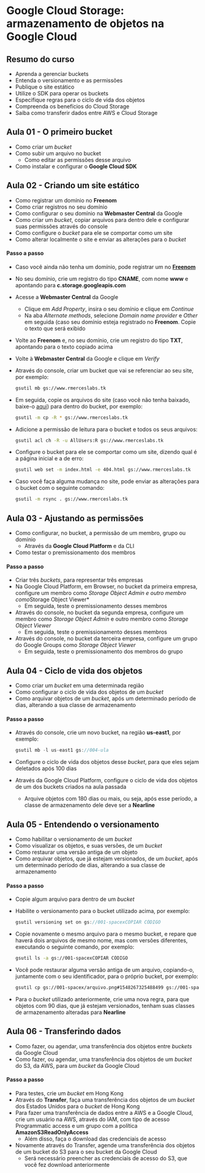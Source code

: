 # Google Cloud Storage: armazenamento de objetos na Google Cloud

## Resumo do curso

- Aprenda a gerenciar buckets
- Entenda o versionamento e as permissões
- Publique o site estático
- Utilize o SDK para operar os buckets
- Especifique regras para o ciclo de vida dos objetos
- Compreenda os benefícios do Cloud Storage
- Saiba como transferir dados entre AWS e Cloud Storage

## Aula 01 - O primeiro bucket

- Como criar um *bucket*
- Como subir um arquivo no bucket
  - Como editar as permissões desse arquivo
- Como instalar e configurar o **Google Cloud SDK**

## Aula 02 - Criando um site estático

- Como registrar um domínio no **Freenom**
- Como criar registros no seu domínio
- Como configurar o seu domínio na **Webmaster Central** da Google
- Como criar um *bucket*, copiar arquivos para dentro dele e configurar suas permissões através do console
- Como configure o *bucket* para ele se comportar como um site
- Como alterar localmente o site e enviar as alterações para o *bucket*

#### Passo a passo

- Caso você ainda não tenha um domínio, pode registrar um no [**Freenom**](https://www.freenom.com/pt/index.html)

- No seu domínio, crie um registro do tipo **CNAME**, com nome **www** e apontando para **c.storage.googleapis.com**

- Acesse a **Webmaster Central** da Google

  - Clique em *Add Property*, insira o seu domínio e clique em *Continue*
  - Na aba *Alternate methods*, selecione *Domain name provider* e *Other* em seguida (caso seu domínio esteja registrado no **Freenom**. Copie o texto que será exibido

- Volte ao **Freenom** e, no seu domínio, crie um registro do tipo **TXT**, apontando para o texto copiado acima

- Volte à **Webmaster Central** da Google e clique em *Verify*

- Através do console, criar um bucket que vai se referenciar ao seu site, por exemplo:

  ```bash
  gsutil mb gs://www.rmerceslabs.tk
  ```

- Em seguida, copie os arquivos do site (caso você não tenha baixado, baixe-o [aqui](https://caelum-online-public.s3.amazonaws.com/1046-google-cloud-storage/02/site.zip)) para dentro do bucket, por exemplo:

  ```bash
  gsutil -m cp -R * gs://www.rmerceslabs.tk 
  ```

- Adicione a permissão de leitura para o bucket e todos os seus arquivos:

  ```bash
  gsutil acl ch -R -u AllUsers:R gs://www.rmerceslabs.tk 
  ```

- Configure o bucket para ele se comportar como um site, dizendo qual é a página inicial e a de erro:

  ```bash
  gsutil web set -m index.html -e 404.html gs://www.rmerceslabs.tk 
  ```

- Caso você faça alguma mudança no site, pode enviar as alterações para o bucket com o seguinte comando:

  ```bash
  gsutil -m rsync . gs://www.rmerceslabs.tk 
  ```

## Aula 03 - Ajustando as permissões

- Como configurar, no bucket, a permissão de um membro, grupo ou domínio
  - Através da **Google Cloud Platform** e da CLI
- Como testar o premissionamento dos membros

#### Passo a passo

- Criar três *buckets*, para representar três empresas
- Na Google Cloud Platform, em Browser, no bucket da primeira empresa, configure um membro como *Storage Object Admin e outro membro como*Storage Object Viewer*
  - Em seguida, teste o premissionamento desses membros
- Através do console, no bucket da segunda empresa, configure um membro como *Storage Object Admin* e outro membro como *Storage Object Viewer*
  - Em seguida, teste o premissionamento desses membros
- Através do console, no bucket da terceira empresa, configure um grupo do Google Groups como *Storage Object Viewer*
  - Em seguida, teste o premissionamento dos membros do grupo

## Aula 04 - Ciclo de vida dos objetos

- Como criar um *bucket* em uma determinada região
- Como configurar o ciclo de vida dos objetos de um *bucket*
- Como arquivar objetos de um *bucket*, após um determinado período de dias, alterando a sua classe de armazenamento

#### Passo a passo

- Através do console, crie um novo bucket, na região **us-east1**, por exemplo:

  ```cpp
  gsutil mb -l us-east1 gs://004-ula
  ```

- Configure o ciclo de vida dos objetos desse *bucket*, para que eles sejam deletados após 100 dias

- Através da Google Cloud Platform, configure o ciclo de vida dos objetos de um dos buckets criados na aula passada

  - Arquive objetos com 180 dias ou mais, ou seja, após esse período, a classe de armazenamento dele deve ser a **Nearline**

## Aula 05 - Entendendo o versionamento

- Como habilitar o versionamento de um *bucket*
- Como visualizar os objetos, e suas versões, de um *bucket*
- Como restaurar uma versão antiga de um objeto
- Como arquivar objetos, que já estejam versionados, de um *bucket*, após um determinado período de dias, alterando a sua classe de armazenamento

#### Passo a passo

- Copie algum arquivo para dentro de um *bucket*

- Habilite o versionamento para o bucket utilizado acima, por exemplo:

  ```csharp
  gsutil versioning set on gs://001-spacexCOPIAR CÓDIGO
  ```

- Copie novamente o mesmo arquivo para o mesmo bucket, e repare que haverá dois arquivos de mesmo nome, mas com versões diferentes, executando o seguinte comando, por exemplo:

  ```bash
  gsutil ls -a gs://001-spacexCOPIAR CÓDIGO
  ```

- Você pode restaurar alguma versão antiga de um arquivo, copiando-o, juntamente com o seu identificador, para o próprio bucket, por exemplo:

  ```bash
  gsutil cp gs://001-spacex/arquivo.png#1548267325488499 gs://001-spacex/arquivo.pngCOPIAR CÓDIGO
  ```

- Para o *bucket* utilizado anteriormente, crie uma nova regra, para que objetos com 90 dias, que já estejam versionados, tenham suas classes de armazenamento alteradas para **Nearline**

## Aula 06 - Transferindo dados

- Como fazer, ou agendar, uma transferência dos objetos entre *buckets* da Google Cloud
- Como fazer, ou agendar, uma transferência dos objetos de um *bucket* do S3, da AWS, para um *bucket* da Google Cloud

#### Passo a passo

- Para testes, crie um *bucket* em Hong Kong
- Através do **Transfer**, faça uma transferência dos objetos de um *bucket* dos Estados Unidos para o *bucket* de Hong Kong
- Para fazer uma transferência de dados entre a AWS e a Google Cloud, crie um usuário na AWS, através do IAM, com tipo de acesso Programmatic access e um grupo com a política **AmazonS3ReadOnlyAccess**
  - Além disso, faça o download das credenciais de acesso
- Novamente através do Transfer, agende uma transferência dos objetos de um bucket do S3 para o seu bucket da Google Cloud
  - Será necessário preencher as credenciais de acesso do S3, que você fez download anteriormente